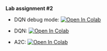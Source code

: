 **Lab assignment #2**

- DQN debug mode:
  [![Open In Colab](https://colab.research.google.com/assets/colab-badge.svg)](https://colab.research.google.com/github/9OMShitikov/ml-mipt/blob/21f_advanced/homeworks_advanced/lab2_rl/lab2_dqn_debug.ipynb)

- DQN:
  [![Open In Colab](https://colab.research.google.com/assets/colab-badge.svg)](https://colab.research.google.com/github/9OMShitikov/ml-mipt/blob/21f_advanced/homeworks_advanced/lab2_rl/lab2_atari_dqn.ipynb)

- A2C:
  [![Open In Colab](https://colab.research.google.com/assets/colab-badge.svg)](https://colab.research.google.com/github/9OMShitikov/ml-mipt/blob/21f_advanced/homeworks_advanced/lab2_rl/lab2_atari_a2c.ipynb)
